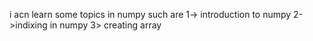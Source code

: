 <!-- here i am learning numpy  -->
i acn learn some topics in numpy such are
1-> introduction to numpy
2->indixing in numpy
3> creating array 

